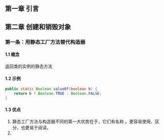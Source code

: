 ## 第一章 引言
## 第二章 创建和销毁对象
### 第一条：用静态工厂方法替代构造器
#### 1.1 概念
返回类的实例的静态方法
#### 1.2 示例
```java
public static Boolean valueOf(boolean b) {
	return b ? Boolean.TRUE : Boolean.FALSE;
}
```
#### 1.3 优点
1. 静态工厂方法与构造器不同的第一大优势在于，它们有名称 。更容易使用、区分，也更易于阅读。
2. 